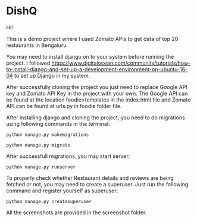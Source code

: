 # DishQ

Hi!

This is a demo project where I used Zomato APIs to get data of top 20 restaurants in Bengaluru.

You may need to install django on to your system before running the project. I followed https://www.digitalocean.com/community/tutorials/how-to-install-django-and-set-up-a-development-environment-on-ubuntu-16-04 to set up Django in my system.

After successfully cloning the project you just need to replace Google API key and Zomato API Key in the project with your own. The Google API can be found at the location foodie>templates in the index.html file and Zomato API can be found at urls.py in foodie folder file.  

After installing django and cloning the project, you need to do migrations using following commands in the terminal:

`python manage.py makemigrations`

`python manage.py migrate`

After successfull migrations, you may start server:

`python manage.py runserver`

To properly check whether Restaurant details and reviews are being fetched or not, you may need to create a superuser. Just run the following command and register yourself as superuser:

`python manage.py createsuperuser`



All the screenshots are provided in the screenshot folder.
